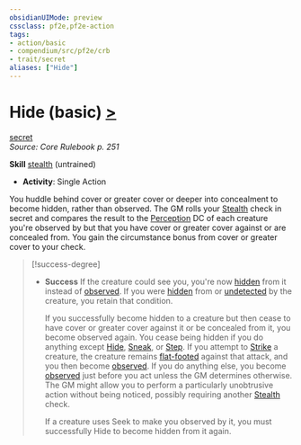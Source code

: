 ```yaml
---
obsidianUIMode: preview
cssclass: pf2e,pf2e-action
tags:
- action/basic
- compendium/src/pf2e/crb
- trait/secret
aliases: ["Hide"]
---
```

# Hide (basic) [>](/rules/core-rulebook/chapter-9-playing-the-game.md#Actions "Single Action")
[secret](/rules/traits/secret.md)  
*Source: Core Rulebook p. 251*  

**Skill** [stealth](/compendium/skills.md#Stealth) (untrained)
- **Activity**: Single Action

You huddle behind cover or greater cover or deeper into concealment to become hidden, rather than observed. The GM rolls your [Stealth](/compendium/skills.md#Stealth) check in secret and compares the result to the [Perception](/compendium/skills.md#Perception) DC of each creature you're observed by but that you have cover or greater cover against or are concealed from. You gain the circumstance bonus from cover or greater cover to your check.

> [!success-degree] 
> - **Success** If the creature could see you, you're now [hidden](/rules/conditions.md#Hidden) from it instead of [observed](/rules/conditions.md#Observed). If you were [hidden](/rules/conditions.md#Hidden) from or [undetected](/rules/conditions.md#Undetected) by the creature, you retain that condition.
>
>    If you successfully become hidden to a creature but then cease to have cover or greater cover against it or be concealed from it, you become observed again. You cease being hidden if you do anything except [Hide](/rules/actions/hide.md), [Sneak](/rules/actions/sneak.md), or [Step](/rules/actions/step.md). If you attempt to [Strike](/rules/actions/strike.md) a creature, the creature remains [flat-footed](/rules/conditions.md#Flat-footed) against that attack, and you then become [observed](/rules/conditions.md#Observed). If you do anything else, you become [observed](/rules/conditions.md#Observed) just before you act unless the GM determines otherwise. The GM might allow you to perform a particularly unobtrusive action without being noticed, possibly requiring another [Stealth](/compendium/skills.md#Stealth) check.
>
>    If a creature uses Seek to make you observed by it, you must successfully Hide to become hidden from it again.